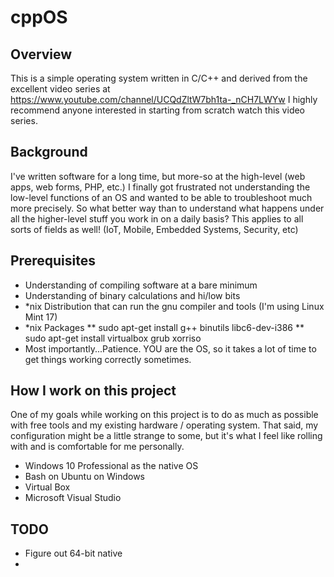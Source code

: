 # cppOS

## Overview
This is a simple operating system written in C/C++ and derived from the excellent video series at https://www.youtube.com/channel/UCQdZltW7bh1ta-_nCH7LWYw I highly recommend anyone interested in starting from scratch watch this video series.

## Background
I've written software for a long time, but more-so at the high-level (web apps, web forms, PHP, etc.) I finally got frustrated not understanding the low-level functions of an OS and wanted to be able to troubleshoot much more precisely. So what better way than to understand what happens under all the higher-level stuff you work in on a daily basis? This applies to all sorts of fields as well! (IoT, Mobile, Embedded Systems, Security, etc)

## Prerequisites
* Understanding of compiling software at a bare minimum
* Understanding of binary calculations and hi/low bits
* *nix Distribution that can run the gnu compiler and tools (I'm using Linux Mint 17)
* *nix Packages
** sudo apt-get install g++ binutils libc6-dev-i386
** sudo apt-get install virtualbox grub xorriso
* Most importantly...Patience. YOU are the OS, so it takes a lot of time to get things working correctly sometimes.

## How I work on this project
One of my goals while working on this project is to do as much as possible with free tools and my existing hardware / operating system. That said, my configuration might be a little strange to some, but it's what I feel like rolling with and is comfortable for me personally.
* Windows 10 Professional as the native OS
* Bash on Ubuntu on Windows
* Virtual Box
* Microsoft Visual Studio


## TODO
* Figure out 64-bit native
* 
